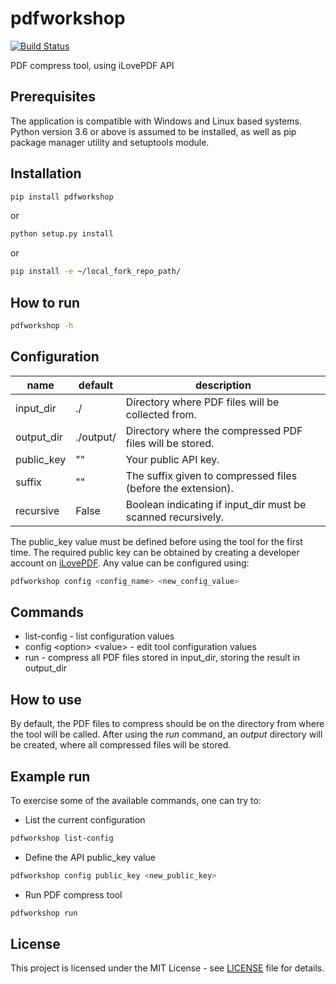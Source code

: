 # pdfworkshop
[![Build Status](https://travis-ci.org/eden-box/pdfworkshop.svg?branch=master)](https://travis-ci.org/eden-box/pdfworkshop)

PDF compress tool, using iLovePDF API

## Prerequisites
The application is compatible with Windows and Linux based systems.
Python version 3.6 or above is assumed to be installed, as well as pip package manager utility and setuptools module.

## Installation
```bash
pip install pdfworkshop
```
or
```bash
python setup.py install
```

or
```bash
pip install -e ~/local_fork_repo_path/
```

## How to run
```bash
pdfworkshop -h
```

## Configuration
| name       | default     | description                                                      |
|------------|-------------|------------------------------------------------------------------|
| input_dir  | ./          | Directory where PDF files will be collected from.                |
| output_dir | ./output/   | Directory where the compressed PDF files will be stored.         |
| public_key | ""          | Your public API key.                                                     |
| suffix     | ""          | The suffix given to compressed files (before the extension).     |
| recursive  | False       | Boolean indicating if input_dir must be scanned recursively. |

The public_key value must be defined before using the tool for the first time.
The required public key can be obtained by creating a developer account on [iLovePDF](https://developer.ilovepdf.com/).
Any value can be configured using:
```bash
pdfworkshop config <config_name> <new_config_value>
```

## Commands
- list-config - list configuration values
- config \<option\> \<value\> - edit tool configuration values
- run - compress all PDF files stored in input_dir, storing the result in output_dir

## How to use
By default, the PDF files to compress should be on the directory from where the tool will be called.
After using the _run_ command, an _output_ directory will be created, where all compressed
files will be stored.

## Example run

To exercise some of the available commands, one can try to:

- List the current configuration
```bash
pdfworkshop list-config
```
- Define the API public_key value
```bash
pdfworkshop config public_key <new_public_key>
```
- Run PDF compress tool
```bash
pdfworkshop run
```

## License

This project is licensed under the MIT License - see [LICENSE](LICENSE) file for details.
